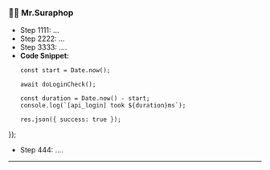 ### 🧑‍💻 Mr.Suraphop
- Step 1111: ...
- Step 2222: ...
- Step 3333: ....
- **Code Snippet:**
  ``` router.post('/', async (req, res) => {
  const start = Date.now();
  
  await doLoginCheck();

  const duration = Date.now() - start;
  console.log(`[api_login] took ${duration}ms`);

  res.json({ success: true });
});

- Step 444: ....

---
